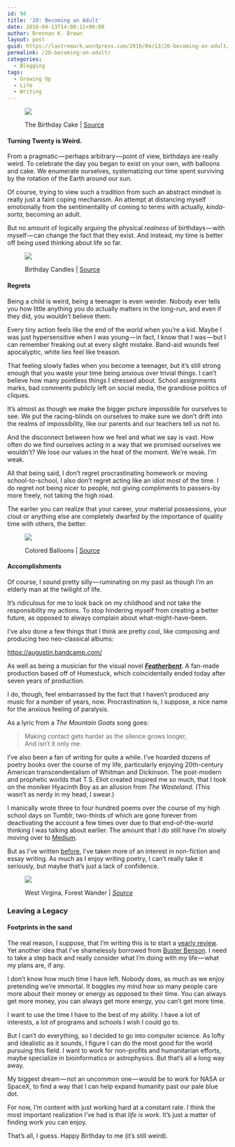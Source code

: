 ```yaml
---
id: 94
title: '20: Becoming an Adult'
date: 2016-04-13T14:00:11+00:00
author: Brennan K. Brown
layout: post
guid: https://lastremark.wordpress.com/2016/04/13/20-becoming-an-adult/
permalink: /20-becoming-an-adult/
categories:
  - Blogging
tags:
  - Growing Up
  - Life
  - Writing
---
```


<figure class="wp-caption"> 

<img data-width="4979" data-height="3780" src="https://cdn-images-1.medium.com/max/2560/1*eDI4DFA4_VGRjo47nVx5rA.jpeg" /> <figcaption class="wp-caption-text">The Birthday Cake | <a href="https://commons.wikimedia.org/wiki/File:The_birthday_cake.jpg" target="_blank" rel="noopener noreferrer">Source</a></figcaption></figure> 

#### Turning Twenty is Weird.

<span>F</span>rom a pragmatic — perhaps arbitrary — point of view, birthdays are really weird. To celebrate the day you began to exist on your own, with balloons and cake. We enumerate ourselves, systematizing our time spent surviving by the rotation of the Earth around our sun.

Of course, trying to view such a tradition from such an abstract mindset is really just a faint coping mechanism. An attempt at distancing myself emotionally from the sentimentality of coming to terms with actually, _kinda-sorta_, becoming an adult.

But no amount of logically arguing the physical _realness_ of birthdays — with myself — can change the fact that they exist. And instead, my time is better off being used thinking about life so far.


<figure class="wp-caption"> 

<img data-width="1920" data-height="1272" src="https://cdn-images-1.medium.com/max/600/1*2ph-KhlCsBuPZsz8pK4l9A.jpeg" /> <figcaption class="wp-caption-text">Birthday Candles | <a href="http://www.publicdomainpictures.net/view-image.php?image=22538" target="_blank" rel="noopener noreferrer">Source</a></figcaption></figure> 

#### Regrets

Being a child is weird, being a teenager is even weirder. Nobody ever tells you how little anything you do actually matters in the long-run, and even if they did, you wouldn’t believe them.

Every tiny action feels like the end of the world when you’re a kid. Maybe I was just hypersensitive when I was young — in fact, I know that I was — but I can remember freaking out at every slight mistake. Band-aid wounds feel apocalyptic, white lies feel like treason.

That feeling slowly fades when you become a teenager, but it’s still strong enough that you waste your time being anxious over trivial things. I can’t believe how many pointless things I stressed about. School assignments marks, bad comments publicly left on social media, the grandiose politics of cliques.

It’s almost as though we make the bigger picture impossible for ourselves to see. We put the racing-blinds on ourselves to make sure we don’t drift into the realms of impossibility, like our parents and our teachers tell us not to.

And the disconnect between how we feel and what we say is vast. How often do we find ourselves acting in a way that we promised ourselves we wouldn’t? We lose our values in the heat of the moment. We’re weak. I’m weak.

All that being said, I don’t regret procrastinating homework or moving school-to-school, I also don’t regret acting like an idiot most of the time. I do regret not being nicer to people, not giving compliments to passers-by more freely, not taking the high road.

The earlier you can realize that your career, your material possessions, your clout or anything else are completely dwarfed by the importance of quality time with others, the better.


<figure class="wp-caption"> 

<img data-width="1200" data-height="899" src="https://cdn-images-1.medium.com/max/800/1*XnoPFhKjNyb2RDkX7mRdfw.jpeg" /> <figcaption class="wp-caption-text">Colored Balloons | <a href="http://torange.biz/42286.html" target="_blank" rel="noopener noreferrer">Source</a></figcaption></figure> 

#### Accomplishments

Of course, I sound pretty silly — ruminating on my past as though I’m an elderly man at the twilight of life.

It’s ridiculous for me to look back on my childhood and not take the responsibility my actions. To stop hindering myself from creating a better future, as opposed to always complain about what-might-have-been.

I’ve also done a few things that I think are pretty cool, like composing and producing two neo-classical albums:

<https://augustin.bandcamp.com/>

As well as being a musician for the visual novel <a href="http://featherbent.com/" target="_blank" rel="noopener noreferrer"><strong><em>Featherbent</em></strong></a>. A fan-made production based off of Homestuck, which coincidentally ended today after seven years of production.

I do, though, feel embarrassed by the fact that I haven’t produced any music for a number of years, now. Procrastination is, I suppose, a nice name for the anxious feeling of paralysis.

As a lyric from a _The Mountain Goats_ song goes:

> Making contact gets harder as the silence grows longer,  
> And isn’t it only me.



I’ve also been a fan of writing for quite a while. I’ve hoarded dozens of poetry books over the course of my life, particularly enjoying 20th-century American transcendentalism of Whitman and Dickinson. The post-modern and prophetic worlds that T.S. Eliot created inspired me so much, that I took on the moniker Hyacinth Boy as an allusion from _The Wasteland._ (This wasn’t as nerdy in my head, I swear.)

I manically wrote three to four hundred poems over the course of my high school days on Tumblr, two-thirds of which are gone forever from deactivating the account a few times over due to that end-of-the-world thinking I was talking about earlier. The amount that I _do_ still have I’m slowly moving over to <a href="http://medium.com/hyacinth-collective" target="_blank" rel="noopener noreferrer">Medium</a>.

But as I’ve written <a href="https://medium.com/everyday-essays/essay-in-the-woods-69bca5340314#.do4z729r9" target="_blank" rel="noopener noreferrer">before</a>, I’ve taken more of an interest in non-fiction and essay writing. As much as I enjoy writing poetry, I can’t really take it seriously, but maybe that’s just a lack of confidence.


<figure class="wp-caption"> 

<img data-width="1280" data-height="853" src="https://cdn-images-1.medium.com/max/2560/1*EcZgehlEb_wOUTKAZ2700Q.jpeg" /> <figcaption class="wp-caption-text">West Virgina, Forest Wander | <a href="https://commons.wikimedia.org/wiki/File:Forest-night-sky-spruce-trees-stars_-_West_Virginia_-_ForestWander.jpg" target="_blank" rel="noopener noreferrer"><em>Sou</em>r<em>ce</em></a></figcaption></figure> 

### Leaving a Legacy

#### Footprints in the sand

<span>T</span>he real reason, I suppose, that I’m writing this is to start a <a href="https://medium.com/@buster/38-is-great-5e72aa44b857#.lqozq2lpj" target="_blank" rel="noopener noreferrer">yearly review</a>. Yet another idea that I’ve shamelessly borrowed from <a href="https://medium.com/u/5142451174a3" target="_blank" rel="noopener noreferrer">Buster Benson</a>. I need to take a step back and really consider what I’m doing with my life — what my plans are, if any.

I don’t know how much time I have left. Nobody does, as much as we enjoy pretending we’re immortal. It boggles my mind how so many people care more about their money or energy as opposed to their time. You can always get more money, you can always get more energy, you can’t get more time.

I want to use the time I have to the best of my ability. I have a lot of interests, a lot of programs and schools I wish I could go to.

But I can’t do everything, so I decided to go into computer science. As lofty and idealistic as it sounds, I figure I can do the most good for the world pursuing this field. I want to work for non-profits and humanitarian efforts, maybe specialize in bioinformatics or astrophysics. But that’s all a long way away.

My biggest dream — not an uncommon one — would be to work for NASA or SpaceX, to find a way that I can help expand humanity past our pale blue dot.

For now, I’m content with just working hard at a constant rate. I think the most important realization I’ve had is that _life is work_. It’s just a matter of finding work you can enjoy.



That’s all, I guess. Happy Birthday to me (it’s still weird).